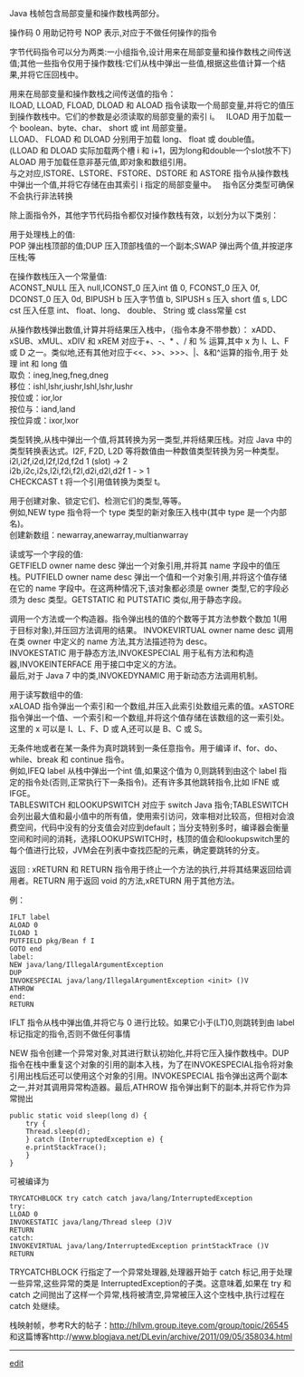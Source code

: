 Java 栈帧包含局部变量和操作数栈两部分。

操作码 0 用助记符号 NOP 表示,对应于不做任何操作的指令

字节代码指令可以分为两类:一小组指令,设计用来在局部变量和操作数栈之间传送值;其他一些指令仅用于操作数栈:它们从栈中弹出一些值,根据这些值计算一个结果,并将它压回栈中。

用来在局部变量和操作数栈之间传送值的指令：  
ILOAD, LLOAD, FLOAD, DLOAD 和 ALOAD 指令读取一个局部变量,并将它的值压到操作数栈中。它们的参数是必须读取的局部变量的索引 i。  
ILOAD 用于加载一个 boolean、byte、char、 short 或 int 局部变量。   
LLOAD、 FLOAD 和 DLOAD 分别用于加载 long、 float 或 double值。  
(LLOAD 和 DLOAD 实际加载两个槽 i 和 i+1，因为long和double一个slot放不下)  
ALOAD 用于加载任意非基元值,即对象和数组引用。  
与之对应,ISTORE、LSTORE、FSTORE、DSTORE 和 ASTORE 指令从操作数栈中弹出一个值,并将它存储在由其索引 i 指定的局部变量中。  
指令区分类型可确保不会执行非法转换

除上面指令外，其他字节代码指令都仅对操作数栈有效，以划分为以下类别：

用于处理栈上的值:  
POP 弹出栈顶部的值;DUP 压入顶部栈值的一个副本;SWAP 弹出两个值,并按逆序压栈;等

在操作数栈压入一个常量值:  
ACONST_NULL 压入 null,ICONST_0 压入int 值 0, FCONST_0 压入 0f, DCONST_0 压入 0d, BIPUSH b 压入字节值 b, SIPUSH s 压入 short 值 s, LDC cst 压入任意 int、 float、long、 double、 String 或 class常量 cst

从操作数栈弹出数值,计算并将结果压入栈中，（指令本身不带参数）：
xADD、xSUB、xMUL、xDIV 和 xREM 对应于+、-、* 、/ 和 % 运算,其中 x 为 I、L、F 或 D 之一。类似地,还有其他对应于<<、>>、>>>、|、&和^运算的指令,用于
处理 int 和 long 值  
取负：ineg,lneg,fneg,dneg   
移位：ishl,lshr,iushr,lshl,lshr,lushr   
按位或：ior,lor   
按位与：iand,land  
按位异或：ixor,lxor  

类型转换,从栈中弹出一个值,将其转换为另一类型,并将结果压栈。对应 Java 中的类型转换表达式。I2F, F2D, L2D 等将数值由一种数值类型转换为另一种类型。i2l,i2f,i2d,l2f,l2d,f2d 1 (slot) -> 2  
i2b,i2c,i2s,l2i,f2i,f2l,d2i,d2l,d2f 1 - > 1  
CHECKCAST t 将一个引用值转换为类型 t。

用于创建对象、锁定它们、检测它们的类型,等等。  
例如,NEW type 指令将一个 type 类型的新对象压入栈中(其中 type 是一个内部名)。  
创建新数组：newarray,anewarray,multianwarray 

读或写一个字段的值:  
GETFIELD owner name desc 弹出一个对象引用,并将其 name 字段中的值压栈。PUTFIELD owner name desc 弹出一个值和一个对象引用,并将这个值存储在它的 name 字段中。在这两种情况下,该对象都必须是 owner 类型,它的字段必须为 desc 类型。GETSTATIC 和 PUTSTATIC 类似,用于静态字段。

调用一个方法或一个构造器。指令弹出栈的值的个数等于其方法参数个数加 1(用于目标对象),并压回方法调用的结果。
INVOKEVIRTUAL owner name desc 调用在类 owner 中定义的 name 方法,其方法描述符为 desc。  
INVOKESTATIC 用于静态方法,INVOKESPECIAL 用于私有方法和构造器,INVOKEINTERFACE 用于接口中定义的方法。  
最后,对于 Java 7 中的类,INVOKEDYNAMIC 用于新动态方法调用机制。  

用于读写数组中的值:  
xALOAD 指令弹出一个索引和一个数组,并压入此索引处数组元素的值。xASTORE 指令弹出一个值、一个索引和一个数组,并将这个值存储在该数组的这一索引处。这里的 x 可以是 I、L、F、D 或 A,还可以是 B、C 或 S。

无条件地或者在某一条件为真时跳转到一条任意指令。用于编译 if、for、do、while、break 和 continue 指令。  
例如,IFEQ label 从栈中弹出一个int 值,如果这个值为 0,则跳转到由这个 label 指定的指令处(否则,正常执行下一条指令)。还有许多其他跳转指令,比如 IFNE 或 IFGE。  
TABLESWITCH 和LOOKUPSWITCH 对应于 switch Java 指令;TABLESWITCH会列出最大值和最小值中的所有值，使用索引访问，效率相对比较高，但相对会浪费空间，代码中没有的分支值会对应到default；当分支特别多时，编译器会衡量空间和时间的消耗，选择LOOKUPSWITCH时，栈顶的值会和lookupswitch里的每个值进行比较，JVM会在列表中查找匹配的元素，确定要跳转的分支。

返回 :
xRETURN 和 RETURN 指令用于终止一个方法的执行,并将其结果返回给调用者。RETURN 用于返回 void 的方法,xRETURN 用于其他方法。

例：

    IFLT label  
    ALOAD 0  
    ILOAD 1  
    PUTFIELD pkg/Bean f I  
    GOTO end  
    label:  
    NEW java/lang/IllegalArgumentException  
    DUP  
    INVOKESPECIAL java/lang/IllegalArgumentException <init> ()V  
    ATHROW  
    end:  
    RETURN  

IFLT 指令从栈中弹出值,并将它与 0 进行比较。如果它小于(LT)0,则跳转到由 label 标记指定的指令,否则不做任何事情

NEW 指令创建一个异常对象,对其进行默认初始化,并将它压入操作数栈中。DUP 指令在栈中重复这个对象的引用的副本入栈，为了在INVOKESPECIAL指令将对象引用出栈后还可以使用这个对象的引用。INVOKESPECIAL 指令弹出这两个副本之一,并对其调用异常构造器。最后,ATHROW 指令弹出剩下的副本,并将它作为异常抛出

    public static void sleep(long d) {
        try {
        Thread.sleep(d);
        } catch (InterruptedException e) {
        e.printStackTrace();
        }
    }

可被编译为  

    TRYCATCHBLOCK try catch catch java/lang/InterruptedException  
    try:  
    LLOAD 0  
    INVOKESTATIC java/lang/Thread sleep (J)V  
    RETURN  
    catch:  
    INVOKEVIRTUAL java/lang/InterruptedException printStackTrace ()V  
    RETURN  


TRYCATCHBLOCK 行指定了一个异常处理器,处理器开始于 catch 标记,用于处理一些异常,这些异常的类是 InterruptedException的子类。这意味着,如果在 try 和 catch 之间抛出了这样一个异常,栈将被清空,异常被压入这个空栈中,执行过程在 catch 处继续。

栈映射帧，参考R大的帖子：http://hllvm.group.iteye.com/group/topic/26545 和这篇博客http://www.blogjava.net/DLevin/archive/2011/09/05/358034.html

-----

[edit](https://github.com/saaavsaaa/saaavsaaa.github.io/edit/master/aaa/Java_Byte_Code.md)
